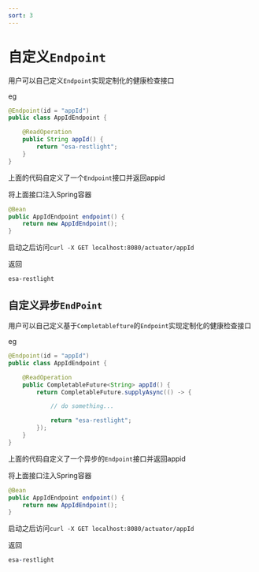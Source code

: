 ```yaml
---
sort: 3
---
```


# 自定义`Endpoint`

用户可以自己定义`Endpoint`实现定制化的健康检查接口

eg

```java
@Endpoint(id = "appId")
public class AppIdEndpoint {

    @ReadOperation
    public String appId() {
        return "esa-restlight";
    }
}
```

上面的代码自定义了一个`Endpoint`接口并返回appid

将上面接口注入Spring容器

```java
@Bean
public AppIdEndpoint endpoint() {
    return new AppIdEndpoint();
}
```

启动之后访问`curl -X GET localhost:8080/actuator/appId`

返回

```properties
esa-restlight
```

## 自定义异步`EndPoint`

用户可以自己定义基于`Completablefture`的`Endpoint`实现定制化的健康检查接口

eg

```java
@Endpoint(id = "appId")
public class AppIdEndpoint {

    @ReadOperation
    public CompletableFuture<String> appId() {
        return CompletableFuture.supplyAsync(() -> {

            // do something...

            return "esa-restlight";
        });
    }
}
```

上面的代码自定义了一个异步的`Endpoint`接口并返回appid

将上面接口注入Spring容器

```java
@Bean
public AppIdEndpoint endpoint() {
    return new AppIdEndpoint();
}
```

启动之后访问`curl -X GET localhost:8080/actuator/appId`

返回

```pro
esa-restlight
```
